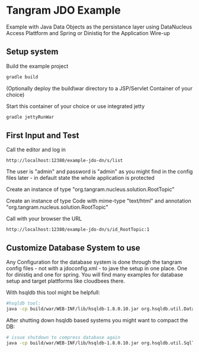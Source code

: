 Tangram JDO Example
===================

Example with Java Data Objects as the persistance layer using DataNucleus Access Plattform and Spring or Dinistiq for the  Application Wire-up

Setup system
------------

Build the example project

```bash
gradle build
```
(Optionally deploy the build\war directory to a JSP/Servlet Container of your choice)

Start this container of your choice or use integrated jetty

```bash
gradle jettyRunWar
```

First Input and Test
--------------------

Call the editor and log in

```
http://localhost:12380/example-jdo-dn/s/list
```

The user is "admin" and password is "admin" as you might find in the config files later - in default state the whole application is protected

Create an instance of type "org.tangram.nucleus.solution.RootTopic"

Create an instance of type Code with mime-type "text/html" and annotation "org.tangram.nucleus.solution.RootTopic"

Call with your browser the URL

```
http://localhost:12380/example-jdo-dn/s/id_RootTopic:1
```

Customize Database System to use
--------------------------------

Any Configuration for the database system is done through the tangram config files - not with a jdoconfig.xml - to jave the setup in one place. One for dinistiq and one for spring. You will find many examples for database setup and target plattforms like cloudbees there.

With hsqldb this tool might be helpfull:

```bash
#hsqldb tool:
java -cp build/war/WEB-INF/lib/hsqldb-1.8.0.10.jar org.hsqldb.util.DatabaseManager
```

After shutting down hsqldb based systems you might want to compact the DB:

```bash
# issue shutdown to compress database again
java -cp build/war/WEB-INF/lib/hsqldb-1.8.0.10.jar org.hsqldb.util.SqlTool --inlineRc url=jdbc:hsqldb:file:tangram-rdbms,password=,user=sa --sql "shutdown;"
```
